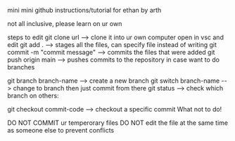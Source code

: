 mini mini github instructions/tutorial for ethan by arth

not all inclusive, please learn on ur own

steps to edit
git clone url --> clone it into ur own computer
open in vsc and edit 
git add . --> stages all the files, can specify file instead of writing
git commit -m "commit message" --> commits the files that were added
git push origin main --> pushes commits to the repository
in case want to do branches

git branch branch-name --> create a new branch
git switch branch-name --> change to branch then just commit from there
git status --> check which branch on
others:

git checkout commit-code --> checkout a specific commit
What not to do!

DO NOT COMMIT ur temperorary files
DO NOT edit the file at the same time as someone else to prevent conflicts
